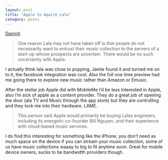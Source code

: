 ```yaml
---
layout: post
title: "Apple to Aquire Lala"
category: posts
---
```

<p><a href="http://www.nytimes.com/2009/12/05/technology/companies/05apple.html?_r=1">Damnit</a>.</p>
<blockquote>
<p>One reason Lala may not have taken off is that people do not necessarily want to entrust their music collection to the servers of a start-up whose prospects are uncertain. There would be no such uncertainty with Apple.</p>
</blockquote>
<p>I actually think lala was close to popping, Jamie found it and turned me on to it, the facebook integration was cool. Also the full one time preview had me going there to explore new music rather than Amazon or Emusic.</p>
<p>After the stellar job Apple did with MobileMe I&#8217;d be less interested in Apple, also I&#8217;m sick of apple as a content provider. They do a great job of opening the door (ala TV and Music through the app store) but they are controlling and they lock me into their hardware. LAME.</p>
<blockquote>
<p>This person said Apple would primarily be buying Lalas engineers, including its energetic co-founder Bill Nguyen, and their experience with cloud-based music services.</p>
</blockquote>
<p>I do find this interesting for something like the iPhone, you don&#8217;t need as much space on the device if you can stream your music collection, some of us have music collections waaay to big to fit anytime soon. Great for mobile device owners, sucks to be bandwidth providers though.</p>